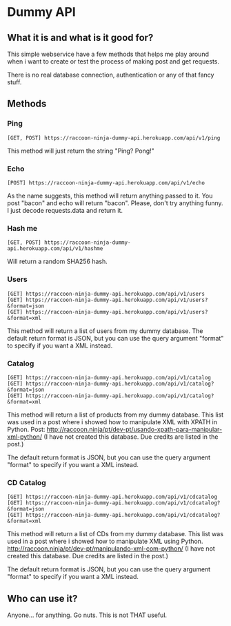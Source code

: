 # Dummy API
## What it is and what is it good for?
This simple webservice have a few methods that helps me play around when i want to create or test the process of 
making post and get requests.

There is no real database connection, authentication or any of that fancy stuff. 

## Methods
### Ping
```
[GET, POST] https://raccoon-ninja-dummy-api.herokuapp.com/api/v1/ping
```
This method will just return the string "Ping? Pong!"

### Echo
```
[POST] https://raccoon-ninja-dummy-api.herokuapp.com/api/v1/echo
```
As the name suggests, this method will return anything passed to it. You post "bacon" and echo will return "bacon".
Please, don't try anything funny. I just decode requests.data and return it.

### Hash me 
```
[GET, POST] https://raccoon-ninja-dummy-api.herokuapp.com/api/v1/hashme
```
Will return a random SHA256 hash.

### Users 
```
[GET] https://raccoon-ninja-dummy-api.herokuapp.com/api/v1/users
[GET] https://raccoon-ninja-dummy-api.herokuapp.com/api/v1/users?&format=json
[GET] https://raccoon-ninja-dummy-api.herokuapp.com/api/v1/users?&format=xml
```
This method will return a list of users from my dummy database. The default return format is JSON, but you can use the
query argument "format" to specify if you want a XML instead.

### Catalog 
```
[GET] https://raccoon-ninja-dummy-api.herokuapp.com/api/v1/catalog
[GET] https://raccoon-ninja-dummy-api.herokuapp.com/api/v1/catalog?&format=json
[GET] https://raccoon-ninja-dummy-api.herokuapp.com/api/v1/catalog?&format=xml
```
This method will return a list of products from my dummy database. This list was used in a post where i showed how 
to manipulate XML with XPATH in Python. 
Post: http://raccoon.ninja/pt/dev-pt/usando-xpath-para-manipular-xml-python/
(I have not created this database. Due credits are listed in the post.)

The default return format is JSON, but you can use the query argument "format" to specify if you want a XML instead.

### CD Catalog 
```
[GET] https://raccoon-ninja-dummy-api.herokuapp.com/api/v1/cdcatalog
[GET] https://raccoon-ninja-dummy-api.herokuapp.com/api/v1/cdcatalog?&format=json
[GET] https://raccoon-ninja-dummy-api.herokuapp.com/api/v1/cdcatalog?&format=xml
```
This method will return a list of CDs from my dummy database. This list was used in a post where i showed how 
to manipulate XML using Python. 
http://raccoon.ninja/pt/dev-pt/manipulando-xml-com-python/
(I have not created this database. Due credits are listed in the post.)

The default return format is JSON, but you can use the query argument "format" to specify if you want a XML instead.


## Who can use it?
Anyone... for anything. Go nuts. This is not THAT useful.